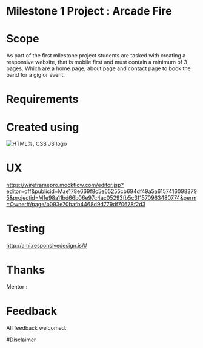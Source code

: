 # Milestone 1 Project : Arcade Fire

# Scope

As part of the first milestone project students are tasked with creating a responsive website, that is mobile first and must contain a minimum of 3 pages. Which are a home page, about page and contact page to book the band for a gig or event.

# Requirements



# Created using 

![HTML%, CSS JS logo](https://www.pinclipart.com/picdir/big/336-3368555_html-css-javascript-icons-clipart.png)


# UX

https://wireframepro.mockflow.com/editor.jsp?editor=off&publicid=Mae178e669f8c5e65255cb694df49a5a61574160983795&projectid=M1e98a11bd66b06e97c4ac05293fb5c3f1570963480774&perm=Owner#/page/b093e70bafb4468d9d779df70678f2d3



# Testing



<http://ami.responsivedesign.is/#>


# Thanks 
  Mentor : 
  

# Feedback

All feedback welcomed.

#Disclaimer
